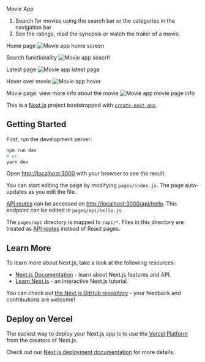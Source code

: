 Movie App

1. Search for movies using the search bar or the categories in the navigation bar
2. See the ratings, read the synopsis or watch the trailer of a movie.

Home page
![Movie app home screen](https://user-images.githubusercontent.com/95643884/160734256-933559e8-af92-42cb-80e4-05dc6d5e81f9.png)

Search functionality
![Movie app seacrh](https://user-images.githubusercontent.com/95643884/160736635-652e46df-ea9c-4341-bd44-f59e7fd5e7de.png)

Latest page
![Movie app latest page](https://user-images.githubusercontent.com/95643884/160736737-2d722a86-8252-42f8-99cc-0d0097e0e3c6.png)

Hover over movie
![Movie app hover](https://user-images.githubusercontent.com/95643884/160736778-cd2ef5ae-d25c-417b-a61f-e08cb75227fc.png)

Movie page: view more info about the movie
![Movie app movie page info](https://user-images.githubusercontent.com/95643884/160736932-fc9c5ee8-43ab-4f1e-bea8-43521c38d437.png)


This is a [Next.js](https://nextjs.org/) project bootstrapped with [`create-next-app`](https://github.com/vercel/next.js/tree/canary/packages/create-next-app).

## Getting Started

First, run the development server:

```bash
npm run dev
# or
yarn dev
```

Open [http://localhost:3000](http://localhost:3000) with your browser to see the result.

You can start editing the page by modifying `pages/index.js`. The page auto-updates as you edit the file.

[API routes](https://nextjs.org/docs/api-routes/introduction) can be accessed on [http://localhost:3000/api/hello](http://localhost:3000/api/hello). This endpoint can be edited in `pages/api/hello.js`.

The `pages/api` directory is mapped to `/api/*`. Files in this directory are treated as [API routes](https://nextjs.org/docs/api-routes/introduction) instead of React pages.

## Learn More

To learn more about Next.js, take a look at the following resources:

- [Next.js Documentation](https://nextjs.org/docs) - learn about Next.js features and API.
- [Learn Next.js](https://nextjs.org/learn) - an interactive Next.js tutorial.

You can check out [the Next.js GitHub repository](https://github.com/vercel/next.js/) - your feedback and contributions are welcome!

## Deploy on Vercel

The easiest way to deploy your Next.js app is to use the [Vercel Platform](https://vercel.com/new?utm_medium=default-template&filter=next.js&utm_source=create-next-app&utm_campaign=create-next-app-readme) from the creators of Next.js.

Check out our [Next.js deployment documentation](https://nextjs.org/docs/deployment) for more details.
